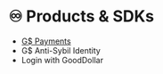 # ♾ Products & SDKs

* [G$ Payments](gusd-payments.md)
* G$ Anti-Sybil Identity
* Login with GoodDollar
